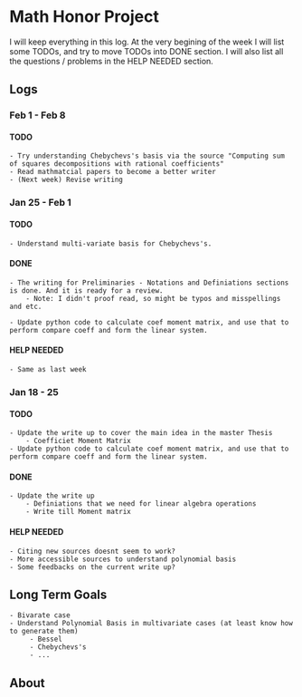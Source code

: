 # Math Honor Project

I will keep everything in this log. 
At the very begining of the week I will list some TODOs, and try to move TODOs into DONE section. 
I will also list all the questions / problems in the HELP NEEDED section.

## Logs

### Feb 1 - Feb 8

#### TODO
	
	- Try understanding Chebychevs's basis via the source "Computing sum of squares decompositions with rational coefficients"
	- Read mathmatcial papers to become a better writer
	- (Next week) Revise writing

### Jan 25 - Feb 1

#### TODO

    - Understand multi-variate basis for Chebychevs's.

#### DONE

    - The writing for Preliminaries - Notations and Definiations sections is done. And it is ready for a review.
        - Note: I didn't proof read, so might be typos and misspellings and etc. 
    
    - Update python code to calculate coef moment matrix, and use that to perform compare coeff and form the linear system.

#### HELP NEEDED

    - Same as last week


### Jan 18 - 25

#### TODO

    - Update the write up to cover the main idea in the master Thesis
        - Coefficiet Moment Matrix
    - Update python code to calculate coef moment matrix, and use that to perform compare coeff and form the linear system.

#### DONE

    - Update the write up
        - Definiations that we need for linear algebra operations
        - Write till Moment matrix

#### HELP NEEDED

    - Citing new sources doesnt seem to work? 
    - More accessible sources to understand polynomial basis
    - Some feedbacks on the current write up?

## Long Term Goals

    - Bivarate case
    - Understand Polynomial Basis in multivariate cases (at least know how to generate them)
         - Bessel
         - Chebychevs's 
         - ...

## About

